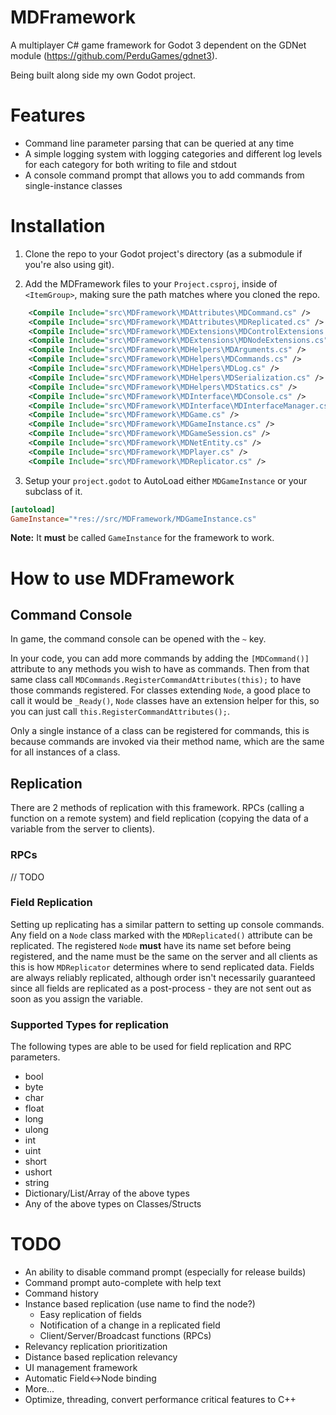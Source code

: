 # MDFramework
A multiplayer C# game framework for Godot 3 dependent on the GDNet module (https://github.com/PerduGames/gdnet3).

Being built along side my own Godot project.

# Features
* Command line parameter parsing that can be queried at any time
* A simple logging system with logging categories and different log levels for each category for both writing to file and stdout
* A console command prompt that allows you to add commands from single-instance classes

# Installation
1. Clone the repo to your Godot project's directory (as a submodule if you're also using git).

2. Add the MDFramework files to your `Project.csproj`, inside of `<ItemGroup>`, making sure the path matches where you cloned the repo. 

```xml
    <Compile Include="src\MDFramework\MDAttributes\MDCommand.cs" />
    <Compile Include="src\MDFramework\MDAttributes\MDReplicated.cs" />
    <Compile Include="src\MDFramework\MDExtensions\MDControlExtensions.cs" />
    <Compile Include="src\MDFramework\MDExtensions\MDNodeExtensions.cs" />
    <Compile Include="src\MDFramework\MDHelpers\MDArguments.cs" />
    <Compile Include="src\MDFramework\MDHelpers\MDCommands.cs" />
    <Compile Include="src\MDFramework\MDHelpers\MDLog.cs" />
    <Compile Include="src\MDFramework\MDHelpers\MDSerialization.cs" />
    <Compile Include="src\MDFramework\MDHelpers\MDStatics.cs" />
    <Compile Include="src\MDFramework\MDInterface\MDConsole.cs" />
    <Compile Include="src\MDFramework\MDInterface\MDInterfaceManager.cs" />
    <Compile Include="src\MDFramework\MDGame.cs" />
    <Compile Include="src\MDFramework\MDGameInstance.cs" />
    <Compile Include="src\MDFramework\MDGameSession.cs" />
    <Compile Include="src\MDFramework\MDNetEntity.cs" />
    <Compile Include="src\MDFramework\MDPlayer.cs" />
    <Compile Include="src\MDFramework\MDReplicator.cs" />
```

3. Setup your `project.godot` to AutoLoad either `MDGameInstance` or your subclass of it.

```ini
[autoload]
GameInstance="*res://src/MDFramework/MDGameInstance.cs"
```
**Note:** It **must** be called `GameInstance` for the framework to work.

# How to use MDFramework

## Command Console
In game, the command console can be opened with the `~` key.

In your code, you can add more commands by adding the `[MDCommand()]` attribute to any methods you wish to have as commands.
Then from that same class call `MDCommands.RegisterCommandAttributes(this);` to have those commands registered.
For classes extending `Node`, a good place to call it would be `_Ready()`, `Node` classes have an extension helper for this, so you can just call `this.RegisterCommandAttributes();`.

Only a single instance of a class can be registered for commands, this is because commands are invoked via their method name, which are the same for all instances of a class.

## Replication
There are 2 methods of replication with this framework. RPCs (calling a function on a remote system) and field replication (copying the data of a variable from the server to clients).

### RPCs
// TODO

### Field Replication
Setting up replicating has a similar pattern to setting up console commands. Any field on a `Node` class marked with the `MDReplicated()` attribute can be replicated. The registered `Node` **must** have its name set before being registered, and the name must be the same on the server and all clients as this is how `MDReplicator` determines where to send replicated data. Fields are always reliably replicated, although order isn't necessarily guaranteed since all fields are replicated as a post-process - they are not sent out as soon as you assign the variable.

### Supported Types for replication
The following types are able to be used for field replication and RPC parameters.
* bool
* byte
* char
* float
* long
* ulong
* int
* uint
* short
* ushort
* string
* Dictionary/List/Array of the above types
* Any of the above types on Classes/Structs

# TODO
* An ability to disable command prompt (especially for release builds)
* Command prompt auto-complete with help text
* Command history
* Instance based replication (use name to find the node?)
  * Easy replication of fields
  * Notification of a change in a replicated field
  * Client/Server/Broadcast functions (RPCs)
* Relevancy replication prioritization
* Distance based replication relevancy
* UI management framework
* Automatic Field<->Node binding
* More...
* Optimize, threading, convert performance critical features to C++
